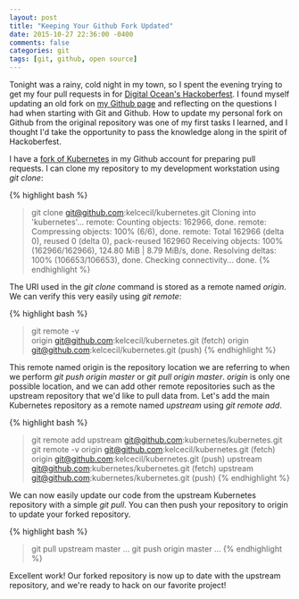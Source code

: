 ```yaml
---
layout: post
title: "Keeping Your Github Fork Updated"
date: 2015-10-27 22:36:00 -0400
comments: false
categories: git
tags: [git, github, open source]
---
```


Tonight was a rainy, cold night in my town, so I spent the evening trying to get my four pull requests in for [Digital Ocean's Hackoberfest](https://hacktoberfest.digitalocean.com/). I found myself updating an old fork on [my Github page](https://github.com/kelcecil) and reflecting on the questions I had when starting with Git and Github. How to update my personal fork on Github from the original repository was one of my first tasks I learned, and I thought I'd take the opportunity to pass the knowledge along in the spirit of Hackoberfest.
<!--more-->

I have a [fork of Kubernetes](https://github.com/kelcecil/kubernetes) in my Github account for preparing pull requests. I can clone my repository to my development workstation using *git clone*:

{% highlight bash %}
> git clone git@github.com:kelcecil/kubernetes.git
Cloning into 'kubernetes'...
remote: Counting objects: 162966, done.
remote: Compressing objects: 100% (6/6), done.
remote: Total 162966 (delta 0), reused 0 (delta 0), pack-reused 162960
Receiving objects: 100% (162966/162966), 124.80 MiB | 8.79 MiB/s, done.
Resolving deltas: 100% (106653/106653), done.
Checking connectivity... done.
{% endhighlight %}

The URI used in the *git clone* command is stored as a remote named *origin*. We can verify this very easily using *git remote*:

{% highlight bash %}
> git remote -v                                                                   
origin  git@github.com:kelcecil/kubernetes.git (fetch)
origin  git@github.com:kelcecil/kubernetes.git (push)
{% endhighlight %}

This remote named origin is the repository location we are referring to when we perform *git push origin master* or *git pull origin master*. *origin* is only one possible location, and we can add other remote repositories such as the upstream repository that we'd like to pull data from. Let's add the main Kubernetes repository as a remote named *upstream* using *git remote add*.

{% highlight bash %}
> git remote add upstream git@github.com:kubernetes/kubernetes.git
> git remote -v
origin  git@github.com:kelcecil/kubernetes.git (fetch)
origin  git@github.com:kelcecil/kubernetes.git (push)
upstream        git@github.com:kubernetes/kubernetes.git (fetch)
upstream        git@github.com:kubernetes/kubernetes.git (push)
{% endhighlight %}

We can now easily update our code from the upstream Kubernetes repository with a simple *git pull*. You can then push your repository to origin to update your forked repository.

{% highlight bash %}
> git pull upstream master
...
> git push origin master
...
{% endhighlight %}

Excellent work! Our forked repository is now up to date with the upstream repository, and we're ready to hack on our favorite project!

